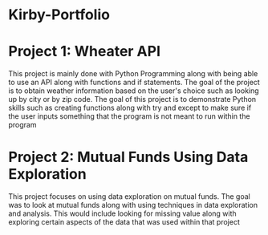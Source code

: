 # Kirby-Portfolio
# Project 1: Wheater API
 This project is mainly done with Python Programming along with being able to use an API along with functions and if statements. The goal of 
the project is to obtain weather information based on the user's choice such as looking up by city or by zip code. The goal of this project is 
to demonstrate Python skills such as creating functions along with try and except to make sure if the user inputs something that the program 
is not meant to run within the program

# Project 2: Mutual Funds Using Data Exploration
 This project focuses on using data exploration on mutual funds. The goal was to look at mutual funds along with using techniques in data 
exploration and analysis. This would include looking for missing value along with exploring certain aspects of the data that was used within 
that project
